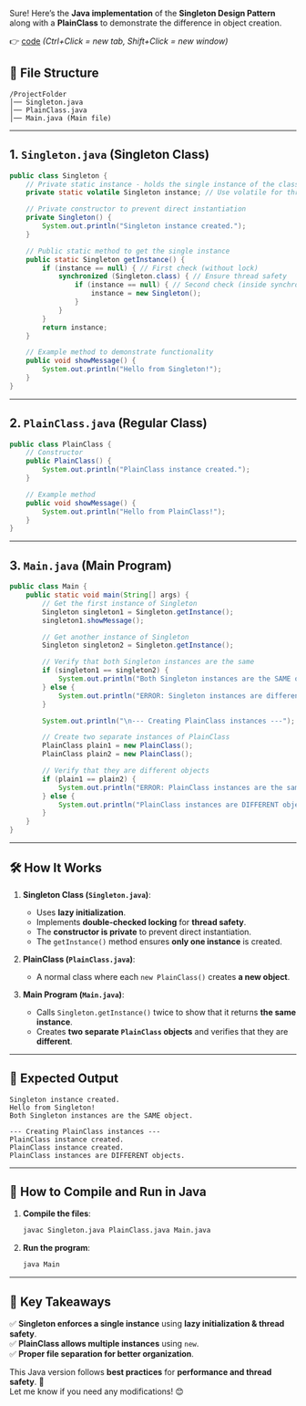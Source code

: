 Sure! Here’s the **Java implementation** of the **Singleton Design Pattern** along with a **PlainClass** to demonstrate the difference in object creation.

👉 [code](https://vimeo.com/1065203115)
*(Ctrl+Click = new tab, Shift+Click = new window)*


## 📁 **File Structure**
```
/ProjectFolder
│── Singleton.java
│── PlainClass.java
│── Main.java (Main file)
```

---

## **1. `Singleton.java` (Singleton Class)**
```java
public class Singleton {
    // Private static instance - holds the single instance of the class
    private static volatile Singleton instance; // Use volatile for thread safety

    // Private constructor to prevent direct instantiation
    private Singleton() {
        System.out.println("Singleton instance created.");
    }

    // Public static method to get the single instance
    public static Singleton getInstance() {
        if (instance == null) { // First check (without lock)
            synchronized (Singleton.class) { // Ensure thread safety
                if (instance == null) { // Second check (inside synchronized)
                    instance = new Singleton();
                }
            }
        }
        return instance;
    }

    // Example method to demonstrate functionality
    public void showMessage() {
        System.out.println("Hello from Singleton!");
    }
}
```

---

## **2. `PlainClass.java` (Regular Class)**
```java
public class PlainClass {
    // Constructor
    public PlainClass() {
        System.out.println("PlainClass instance created.");
    }

    // Example method
    public void showMessage() {
        System.out.println("Hello from PlainClass!");
    }
}
```

---

## **3. `Main.java` (Main Program)**
```java
public class Main {
    public static void main(String[] args) {
        // Get the first instance of Singleton
        Singleton singleton1 = Singleton.getInstance();
        singleton1.showMessage();

        // Get another instance of Singleton
        Singleton singleton2 = Singleton.getInstance();

        // Verify that both Singleton instances are the same
        if (singleton1 == singleton2) {
            System.out.println("Both Singleton instances are the SAME object.");
        } else {
            System.out.println("ERROR: Singleton instances are different! (This should not happen)");
        }

        System.out.println("\n--- Creating PlainClass instances ---");

        // Create two separate instances of PlainClass
        PlainClass plain1 = new PlainClass();
        PlainClass plain2 = new PlainClass();

        // Verify that they are different objects
        if (plain1 == plain2) {
            System.out.println("ERROR: PlainClass instances are the same! (This should not happen)");
        } else {
            System.out.println("PlainClass instances are DIFFERENT objects.");
        }
    }
}
```

---

## **🛠 How It Works**
1. **Singleton Class (`Singleton.java`)**:
   - Uses **lazy initialization**.
   - Implements **double-checked locking** for **thread safety**.
   - The **constructor is private** to prevent direct instantiation.
   - The `getInstance()` method ensures **only one instance** is created.

2. **PlainClass (`PlainClass.java`)**:
   - A normal class where each `new PlainClass()` creates **a new object**.

3. **Main Program (`Main.java`)**:
   - Calls `Singleton.getInstance()` twice to show that it returns **the same instance**.
   - Creates **two separate `PlainClass` objects** and verifies that they are **different**.

---

## **🎯 Expected Output**
```
Singleton instance created.
Hello from Singleton!
Both Singleton instances are the SAME object.

--- Creating PlainClass instances ---
PlainClass instance created.
PlainClass instance created.
PlainClass instances are DIFFERENT objects.
```

---

## **🔧 How to Compile and Run in Java**
1. **Compile the files**:
   ```sh
   javac Singleton.java PlainClass.java Main.java
   ```
2. **Run the program**:
   ```sh
   java Main
   ```

---

## **🎯 Key Takeaways**
✅ **Singleton enforces a single instance** using **lazy initialization & thread safety**.  
✅ **PlainClass allows multiple instances** using `new`.  
✅ **Proper file separation for better organization**.  

This Java version follows **best practices** for **performance and thread safety**. 🚀  
Let me know if you need any modifications! 😊
